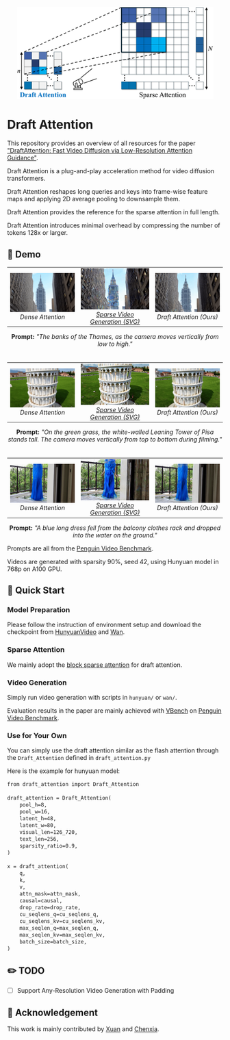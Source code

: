 
<p align="center">
  <img src="./assets/draft-attention.png" width="459"/>
</p>

# Draft Attention

This repository provides an overview of all resources for the paper 
["DraftAttention: Fast Video Diffusion via Low-Resolution Attention Guidance"]().


Draft Attention is a plug-and-play acceleration method for video diffusion transformers.

Draft Attention reshapes long queries and keys into frame-wise feature maps and applying 2D average pooling to downsample them.

Draft Attention provides the reference for the sparse attention in full length.

Draft Attention introduces minimal overhead by compressing the number of tokens 128x or larger.


## 🎥 Demo

<table>
  <tr>
    <td align="center">
      <img src="assets/video/demo-building-dense.gif" width="100%"/><br>
      <em>Dense Attention</em>
    </td>
    <td align="center">
      <img src="assets/video/demo-building-sp0.9-svg.gif" width="100%"/><br>
      <em><a href="https://github.com/svg-project/Sparse-VideoGen/tree/main?tab=readme-ov-file" target="_blank">Sparse Video Generation (SVG)</a></em>
    </td>
    <td align="center">
      <img src="assets/video/demo-building-sp0.9-ours.gif" width="100%"/><br>
      <em>Draft Attention (Ours)</em>
    </td>
  </tr>
</table>
<p align="center">
  <strong>Prompt:</strong>
  <em>"The banks of the Thames, as the camera moves vertically from low to high."</em><br>
</p>

<div style="margin-top: 35px;"></div>

<table>
  <tr>
    <td align="center">
      <img src="assets/video/demo-pisa-dense.gif" width="100%"/><br>
      <em>Dense Attention</em>
    </td>
    <td align="center">
      <img src="assets/video/demo-pisa-sp0.9-svg.gif" width="100%"/><br>
      <em><a href="https://github.com/svg-project/Sparse-VideoGen/tree/main?tab=readme-ov-file" target="_blank">Sparse Video Generation (SVG)</a></em>
    </td>
    <td align="center">
      <img src="assets/video/demo-pisa-sp0.9-ours.gif" width="100%"/><br>
      <em>Draft Attention (Ours)</em>
    </td>
  </tr>
</table>
<p align="center">
  <strong>Prompt:</strong>
  <em>"On the green grass, the white-walled Leaning Tower of Pisa stands tall. The camera moves vertically from top to bottom during filming."</em><br>
</p>

<div style="margin-top: 35px;"></div>

<table>
  <tr>
    <td align="center">
      <img src="assets/video/demo-bluedress-dense.gif" width="100%"/><br>
      <em>Dense Attention</em>
    </td>
    <td align="center">
      <img src="assets/video/demo-bluedress-sp0.9-svg.gif" width="100%"/><br>
      <em><a href="https://github.com/svg-project/Sparse-VideoGen/tree/main?tab=readme-ov-file" target="_blank">Sparse Video Generation (SVG)</a></em>
    </td>
    <td align="center">
      <img src="assets/video/demo-bluedress-sp0.9-ours.gif" width="100%"/><br>
      <em>Draft Attention (Ours)</em>
    </td>
  </tr>
</table>
<p align="center">
  <strong>Prompt:</strong>
  <em>"A blue long dress fell from the balcony clothes rack and dropped into the water on the ground."</em><br>
</p>

Prompts are all from the <a href="https://github.com/Tencent/HunyuanVideo/blob/main/assets/PenguinVideoBenchmark.csv">Penguin Video Benchmark</a>. 

Videos are generated with sparsity 90%, seed 42, using Hunyuan model in 768p on A100 GPU.


## 🚀 Quick Start

### Model Preparation
Please follow the instruction of environment setup and download the checkpoint from [HunyuanVideo](https://github.com/Tencent/HunyuanVideo) and [Wan](https://github.com/Wan-Video/Wan2.1).

### Sparse Attention
We mainly adopt the [block sparse attention](https://github.com/mit-han-lab/Block-Sparse-Attention) for draft attention.

### Video Generation
Simply run video generation with scripts in `hunyuan/` or `wan/`.

Evaluation results in the paper are mainly achieved with [VBench](https://github.com/Vchitect/VBench) on [Penguin Video Benchmark](https://github.com/Tencent/HunyuanVideo/blob/main/assets/PenguinVideoBenchmark.csv).

### Use for Your Own
You can simply use the draft attention similar as the flash attention through the `Draft_Attention` defined in `draft_attention.py`

Here is the example for hunyuan model:
```python3
from draft_attention import Draft_Attention

draft_attention = Draft_Attention(
    pool_h=8,
    pool_w=16,
    latent_h=48,
    latent_w=80,
    visual_len=126_720,
    text_len=256,
    sparsity_ratio=0.9,
)

x = draft_attention(
    q,
    k,
    v,
    attn_mask=attn_mask,
    causal=causal,
    drop_rate=drop_rate,
    cu_seqlens_q=cu_seqlens_q,
    cu_seqlens_kv=cu_seqlens_kv,
    max_seqlen_q=max_seqlen_q,
    max_seqlen_kv=max_seqlen_kv,
    batch_size=batch_size,
)
```

## ✏️ TODO
- [ ] Support Any-Resolution Video Generation with Padding


## 📑 Acknowledgement
This work is mainly contributed by [Xuan](https://shawnricecake.github.io) and [Chenxia](https://cxhan.com/).


